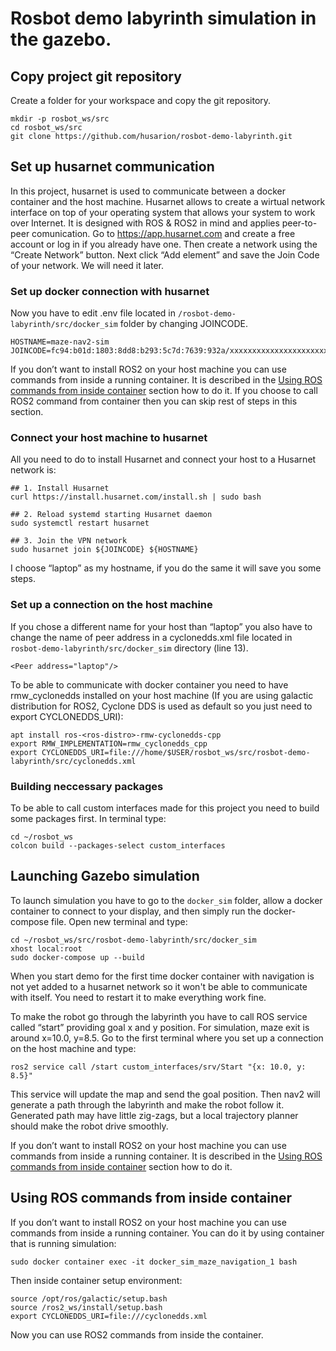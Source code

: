 # Rosbot demo labyrinth simulation in the gazebo.
## Copy project git repository
Create a folder for your workspace and copy the git repository. 
```
mkdir -p rosbot_ws/src
cd rosbot_ws/src
git clone https://github.com/husarion/rosbot-demo-labyrinth.git
```
## Set up husarnet communication
In this project, husarnet is used to communicate between a docker container and the host machine. Husarnet allows to create a wirtual network interface on top of your operating system that allows your system to work over Internet. It is designed with ROS & ROS2 in mind and applies peer-to-peer comunication. Go to https://app.husarnet.com and create a free account or log in if you already have one. Then create a network using the “Create Network” button. Next click “Add element” and save the Join Code of your network. We will need it later.
### Set up docker connection with husarnet
Now you have to edit .env file located in `/rosbot-demo-labyrinth/src/docker_sim` folder by changing JOINCODE. 
```
HOSTNAME=maze-nav2-sim
JOINCODE=fc94:b01d:1803:8dd8:b293:5c7d:7639:932a/xxxxxxxxxxxxxxxxxxxxxxx
```
If you don’t want to install ROS2 on your host machine you can use commands from inside a running container. It is described in the [Using ROS commands from inside container](#using-ros-commands-from-inside-container) section how to do it. If you choose to call ROS2 command from container then you can skip rest of steps in this section.
### Connect your host machine to husarnet
All you need to do to install Husarnet and connect your host to a Husarnet network is:
```
## 1. Install Husarnet
curl https://install.husarnet.com/install.sh | sudo bash

## 2. Reload systemd starting Husarnet daemon
sudo systemctl restart husarnet

## 3. Join the VPN network
sudo husarnet join ${JOINCODE} ${HOSTNAME}
```
I choose “laptop” as my hostname, if you do the same it will save you some steps.

### Set up a connection on the host machine
If you chose a different name for your host than “laptop” you also have to change the name of peer address in a cyclonedds.xml file located in `rosbot-demo-labyrinth/src/docker_sim` directory (line 13).  
```
<Peer address="laptop"/>
```
To be able to communicate with docker container you need to have rmw_cyclonedds installed on your host machine (If you are using galactic distribution for ROS2, Cyclone DDS is used as default so you just need to export  CYCLONEDDS_URI):
```
apt install ros-<ros-distro>-rmw-cyclonedds-cpp
export RMW_IMPLEMENTATION=rmw_cyclonedds_cpp
export CYCLONEDDS_URI=file:///home/$USER/rosbot_ws/src/rosbot-demo-labyrinth/src/cyclonedds.xml
```
### Building neccessary packages
To be able to call custom interfaces made for this project you need to build some packages first. In terminal type:
```
cd ~/rosbot_ws
colcon build --packages-select custom_interfaces
```

## Launching Gazebo simulation 
To launch simulation you have to go to the `docker_sim` folder, allow a docker container to connect to your display, and then simply run the docker-compose file. Open new terminal and type:
```
cd ~/rosbot_ws/src/rosbot-demo-labyrinth/src/docker_sim
xhost local:root
sudo docker-compose up --build
```
When you start demo for the first time docker container with navigation is not yet added to a husarnet network so it won't be able to communicate with itself. You need to restart it to make everything work fine. 

To make the robot go through the labyrinth you have to call ROS service called “start” providing goal x and y position. 
For simulation, maze exit is around x=10.0, y=8.5. Go to the first terminal where you set up a connection on the host machine and type:
```
ros2 service call /start custom_interfaces/srv/Start "{x: 10.0, y: 8.5}"
```
This service will update the map and send the goal position. Then nav2 will generate a path through the labyrinth and make the robot follow it. Generated path may have little zig-zags, but a local trajectory planner should make the robot drive smoothly.

If you don’t want to install ROS2 on your host machine you can use commands from inside a running container. It is described in the [Using ROS commands from inside container](#using-ros-commands-from-inside-container) section how to do it.

## Using ROS commands from inside container
If you don’t want to install ROS2 on your host machine you can use commands from inside a running container. You can do it by using container that is running simulation:
```
sudo docker container exec -it docker_sim_maze_navigation_1 bash
```
Then inside container setup environment:
```
source /opt/ros/galactic/setup.bash
source /ros2_ws/install/setup.bash
export CYCLONEDDS_URI=file:///cyclonedds.xml
```
Now you can use ROS2 commands from inside the container. 
